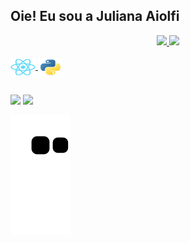 ## Oie! Eu sou a Juliana Aiolfi 

<div align="center">
  <a href="https://github.com/julianaaiolfi">
  <img height="170em" src="https://github-readme-stats.vercel.app/api?username=julianaaiolfi&show_icons=true&theme=synthwave&include_all_commits=true&count_private=true"/>
  <img height="170em" src="https://github-readme-stats.vercel.app/api/top-langs/?username=julianaaiolfi&layout=compact&langs_count=7&theme=synthwave"/>
</div>
  
  <div style="display: inline_block"><br>
  <img align="center" alt="ju-React" height="30" width="40" src="https://raw.githubusercontent.com/devicons/devicon/master/icons/react/react-original.svg">
  <img align="center" alt="ju-Python" height="30" width="40" src="https://raw.githubusercontent.com/devicons/devicon/master/icons/python/python-original.svg">
    
  ##
  
<div>  
  <a href="https://www.linkedin.com/in/juliana-silva-aiolfi/" target="_blank"><img src="https://img.shields.io/badge/-LinkedIn-%230077B5?style=for-the-badge&logo=linkedin&logoColor=white" target="_blank"></a> 
  <a href = "mailto:aiolfi.juliana@gmail.com"><img src="https://img.shields.io/badge/Gmail-D14836?style=for-the-badge&logo=gmail&logoColor=white" target="_blank"></a>
  

 
  ![Snake animation](https://github.com/rafaballerini/rafaballerini/blob/output/github-contribution-grid-snake.svg)
 
</div>
